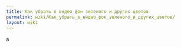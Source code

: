 ```yaml
---
title: Как убрать в видео фон зеленого и других цветов
permalink: wiki/Как_убрать_в_видео_фон_зеленого_и_других_цветов/
layout: wiki
---
```


а
